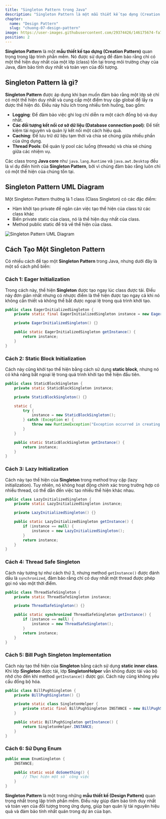 ```yaml
---
title: "Singleton Pattern trong Java"
description: "Singleton Pattern là một mẫu thiết kế tạo dựng (Creation Pattern) quan trọng trong lập trình phần mềm. Nó được sử dụng để đảm bảo rằng chỉ có một thể hiện duy nhất của một lớp (class) tồn tại trong môi trường chạy của Java, đảm bảo tính duy nhất và toàn vẹn của đối tượng."
chapter:
  name: "Design Pattern"
  slug: "chuong-07-design-pattern"
image: https://user-images.githubusercontent.com/29374426/146175674-fa7e09f7-4e42-485e-a2b5-8c664601b203.png
position: 2
---
```


**Singleton Pattern** là một **mẫu thiết kế tạo dựng (Creation Pattern)** quan trọng trong lập trình phần mềm. Nó được sử dụng để đảm bảo rằng chỉ có một thể hiện duy nhất của một lớp (class) tồn tại trong môi trường chạy của Java, đảm bảo tính duy nhất và toàn vẹn của đối tượng.

## Singleton Pattern là gì?

**Singleton Pattern** được áp dụng khi bạn muốn đảm bảo rằng một lớp sẽ chỉ có một thể hiện duy nhất và cung cấp một điểm truy cập global để lấy ra được thể hiện đó. Điều này hữu ích trong nhiều tình huống, bao gồm:

- **Logging**: Để đảm bảo việc ghi log chỉ diễn ra một cách đồng bộ và duy nhất.
- **Các đối tượng kết nối cơ sở dữ liệu (Database connection pool)**: Để tiết kiệm tài nguyên và quản lý kết nối một cách hiệu quả.
- **Caching**: Để lưu trữ dữ liệu tạm thời và chia sẻ chúng giữa nhiều phần của ứng dụng.
- **Thread Pools**: Để quản lý pool các luồng (threads) và chia sẻ chúng giữa các nhiệm vụ.

Các class trong **Java core** như `java.lang.Runtime` và `java.awt.Desktop` đều là ví dụ điển hình của **Singleton Pattern**, bởi vì chúng đảm bảo rằng luôn chỉ có một thể hiện của chúng tồn tại.

## Singleton Pattern UML Diagram

Một Singleton Pattern thường là 1 class (Class Singleton) có các đặc điểm:

- Hàm khởi tạo private để ngăn cản việc tạo thể hiện của class từ các class khác
- Biến private static của class, nó là thể hiện duy nhất của class.
- Method public static để trả về thể hiện của class.

![Singleton Pattern UML Diagram](https://github.com/techmely/hoc-lap-trinh/assets/29374426/b9223257-a50f-48fd-b8b5-a76f4a025635)

## Cách Tạo Một Singleton Pattern

Có nhiều cách để tạo một **Singleton Pattern** trong Java, nhưng dưới đây là một số cách phổ biến:

### Cách 1: Eager Initialization

Trong cách này, thể hiện **Singleton** được tạo ngay lúc class được tải. Điều này đơn giản nhất nhưng có nhược điểm là thể hiện được tạo ngay cả khi nó không cần thiết và không thể bắt được ngoại lệ trong quá trình khởi tạo.

```java
public class EagerInitializedSingleton {
    private static final EagerInitializedSingleton instance = new EagerInitializedSingleton();

    private EagerInitializedSingleton() {}

    public static EagerInitializedSingleton getInstance() {
        return instance;
    }
}
```

### Cách 2: Static Block Initialization

Cách này cũng khởi tạo thể hiện bằng cách sử dụng **static block**, nhưng nó có khả năng bắt ngoại lệ trong quá trình khởi tạo thể hiện đầu tiên.

```java
public class StaticBlockSingleton {
    private static StaticBlockSingleton instance;

    private StaticBlockSingleton() {}

    static {
        try {
            instance = new StaticBlockSingleton();
        } catch (Exception e) {
            throw new RuntimeException("Exception occurred in creating singleton instance");
        }
    }

    public static StaticBlockSingleton getInstance() {
        return instance;
    }
}
```

### Cách 3: Lazy Initialization

Cách này tạo thể hiện của **Singleton** trong method truy cập (lazy initialization). Tuy nhiên, nó không hoạt động chính xác trong trường hợp có nhiều thread, có thể dẫn đến việc tạo nhiều thể hiện khác nhau.

```java
public class LazyInitializedSingleton {
    private static LazyInitializedSingleton instance;

    private LazyInitializedSingleton() {}

    public static LazyInitializedSingleton getInstance() {
        if (instance == null) {
            instance = new LazyInitializedSingleton();
        }
        return instance;
    }
}
```

### Cách 4: Thread Safe Singleton

Cách này tương tự như cách thứ 3, nhưng method `getInstance()` được đánh dấu là `synchronized`, đảm bảo rằng chỉ có duy nhất một thread được phép gọi nó vào một thời điểm.

```java
public class ThreadSafeSingleton {
    private static ThreadSafeSingleton instance;

    private ThreadSafeSingleton() {}

    public static synchronized ThreadSafeSingleton getInstance() {
        if (instance == null) {
            instance = new ThreadSafeSingleton();
        }
        return instance;
    }
}
```

### Cách 5: Bill Pugh Singleton Implementation

Cách này tạo thể hiện của **Singleton** bằng cách sử dụng **static inner class**. Khi lớp **Singleton** được tải, lớp **SingletonHelper** vẫn không được tải vào bộ nhớ cho đến khi method `getInstance()` được gọi. Cách này cũng không yêu cầu đồng bộ hóa.

```java
public class BillPughSingleton {
    private BillPughSingleton() {}

    private static class SingletonHelper {
        private static final BillPughSingleton INSTANCE = new BillPughSingleton();
    }

    public static BillPughSingleton getInstance() {
        return SingletonHelper.INSTANCE;
    }
}
```

### Cách 6: Sử Dụng Enum

```java
public enum EnumSingleton {
    INSTANCE;

    public static void doSomething() {
        // Thực hiện một số công việc
    }
}
```

**Singleton Pattern** là một trong những **mẫu thiết kế (Design Pattern)** quan trọng nhất trong lập trình phần mềm. Điều này giúp đảm bảo tính duy nhất và toàn vẹn của đối tượng trong ứng dụng, giúp bạn quản lý tài nguyên hiệu quả và đảm bảo tính nhất quán trong dự án của bạn.
